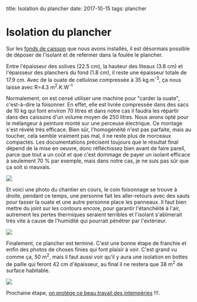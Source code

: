 title: Isolation du plancher
date: 2017-10-15
tags: plancher

# Isolation du plancher

Sur les [fonds de caisson]({filename}/chalet/plancher_fond.md) que nous avons installés, il est désormais possible de déposer de l'isolant et de refermer dans la foulée le plancher.

Entre l'épaisseur des solives (22.5&nbsp;cm), la hauteur des liteaux (3.8&nbsp;cm) et l'épaisseur des planchers du fond (1.8&nbsp;cm), il reste une épaisseur totale de 17.9&nbsp;cm. Avec de la ouate de cellulose compressée à 35&nbsp;kg.m<sup>-3</sup>, ça nous laisse avec R=4.3&nbsp;m<sup>2</sup>.K.W<sup>-1</sup>

Normalement, on est censé utiliser une machine pour "carder la ouate", c'est-à-dire la foisonner. En effet, elle est livrée compressée dans des sacs de 10&nbsp;kg qui font environ 70&nbsp;litres et dans notre cas il faudra les répartir dans des caissons d'un volume moyen de 250&nbsp;litres. Nous avons opté pour le mélangeur à peinture monté sur une perceuse électrique. Ce montage s'est révélé très efficace. Bien sûr, l'homogénéité n'est pas parfaite, mais au toucher, cela semble vraiment pas mal, il ne reste plus de morceaux compactés. Les documentations précisent toujours que le résultat final dépend de la mise en oeuvre, donc réfléchissez bien avant de faire pareil, parce que tout a un coût et que c'est dommage de payer un isolant efficace à seulement 70&nbsp;% par exemple, mais dans notre cas, je ne suis pas sûr que ça soit si mauvais.

<img src="images/chalet/plancher/ouate.JPG"/>

Et voici une photo du chantier en cours, le coin foisonnage se trouve à droite, pendant ce temps, une personne fait les aller-retours avec des sauts pour tasser la ouate et une autre personne place les panneaux. Il faut bien mettre du joint sur les contours encore, pour garantir l'étanchéité à l'air, autrement les pertes thermiques seraient terribles et l'isolant s'abîmerait très vite à cause de l'humidité qui pourrait pénétrer par l'extérieur.

<img src="images/chalet/plancher/chantier_isolation.JPG"/>

Finalement, ce plancher est terminé. C'est une bonne étape de franchie et enfin des photos de choses finies qui font plaisir à voir. C'est grand vu comme ça, 50&nbsp;m<sup>2</sup>, mais il faut aussi voir qu'il y aura une isolation en bottes de paille qui feront 42&nbsp;cm d'épaisseur, au final il ne restera que 38&nbsp;m<sup>2</sup> de surface habitable.

<img src="images/chalet/plancher/plancher_fini.JPG"/>

Prochaine étape, [on protège ce beau travail des intempéries]({filename}/chalet/protection_plancher.md) !!!.
